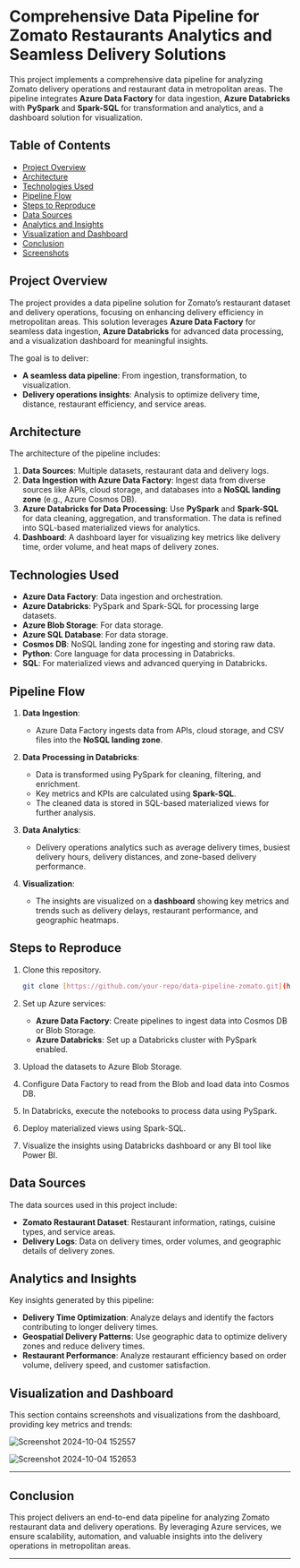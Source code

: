 # Comprehensive Data Pipeline for Zomato Restaurants Analytics and Seamless Delivery Solutions

This project implements a comprehensive data pipeline for analyzing Zomato delivery operations and restaurant data in metropolitan areas. The pipeline integrates **Azure Data Factory** for data ingestion, **Azure Databricks** with **PySpark** and **Spark-SQL** for transformation and analytics, and a dashboard solution for visualization.

## Table of Contents
- [Project Overview](#project-overview)
- [Architecture](#architecture)
- [Technologies Used](#technologies-used)
- [Pipeline Flow](#pipeline-flow)
- [Steps to Reproduce](#steps-to-reproduce)
- [Data Sources](#data-sources)
- [Analytics and Insights](#analytics-and-insights)
- [Visualization and Dashboard](#visualization-and-dashboard)
- [Conclusion](#conclusion)
- [Screenshots](#screenshots)

## Project Overview

The project provides a data pipeline solution for Zomato’s restaurant dataset and delivery operations, focusing on enhancing delivery efficiency in metropolitan areas. This solution leverages **Azure Data Factory** for seamless data ingestion, **Azure Databricks** for advanced data processing, and a visualization dashboard for meaningful insights.

The goal is to deliver:
- **A seamless data pipeline**: From ingestion, transformation, to visualization.
- **Delivery operations insights**: Analysis to optimize delivery time, distance, restaurant efficiency, and service areas.

## Architecture

The architecture of the pipeline includes:
1. **Data Sources**: Multiple datasets, restaurant data and delivery logs.
2. **Data Ingestion with Azure Data Factory**: Ingest data from diverse sources like APIs, cloud storage, and databases into a **NoSQL landing zone** (e.g., Azure Cosmos DB).
3. **Azure Databricks for Data Processing**: Use **PySpark** and **Spark-SQL** for data cleaning, aggregation, and transformation. The data is refined into SQL-based materialized views for analytics.
4. **Dashboard**: A dashboard layer for visualizing key metrics like delivery time, order volume, and heat maps of delivery zones.

## Technologies Used
- **Azure Data Factory**: Data ingestion and orchestration.
- **Azure Databricks**: PySpark and Spark-SQL for processing large datasets.
- **Azure Blob Storage**: For data storage.
- **Azure SQL Database**: For data storage.
- **Cosmos DB**: NoSQL landing zone for ingesting and storing raw data.
- **Python**: Core language for data processing in Databricks.
- **SQL**: For materialized views and advanced querying in Databricks.

## Pipeline Flow

1. **Data Ingestion**:
   - Azure Data Factory ingests data from APIs, cloud storage, and CSV files into the **NoSQL landing zone**.
  
2. **Data Processing in Databricks**:
   - Data is transformed using PySpark for cleaning, filtering, and enrichment.
   - Key metrics and KPIs are calculated using **Spark-SQL**.
   - The cleaned data is stored in SQL-based materialized views for further analysis.
  
3. **Data Analytics**:
   - Delivery operations analytics such as average delivery times, busiest delivery hours, delivery distances, and zone-based delivery performance.
  
4. **Visualization**:
   - The insights are visualized on a **dashboard** showing key metrics and trends such as delivery delays, restaurant performance, and geographic heatmaps.

## Steps to Reproduce

1. Clone this repository.
    ```bash
    git clone [https://github.com/your-repo/data-pipeline-zomato.git](https://github.com/arjunonair/Zomato-Operational.git)
    ```

2. Set up Azure services:
    - **Azure Data Factory**: Create pipelines to ingest data into Cosmos DB or Blob Storage.
    - **Azure Databricks**: Set up a Databricks cluster with PySpark enabled.

3. Upload the datasets to Azure Blob Storage.

4. Configure Data Factory to read from the Blob and load data into Cosmos DB.

5. In Databricks, execute the notebooks to process data using PySpark.

6. Deploy materialized views using Spark-SQL.

7. Visualize the insights using Databricks dashboard or any BI tool like Power BI.

## Data Sources

The data sources used in this project include:
- **Zomato Restaurant Dataset**: Restaurant information, ratings, cuisine types, and service areas.
- **Delivery Logs**: Data on delivery times, order volumes, and geographic details of delivery zones.

## Analytics and Insights

Key insights generated by this pipeline:
- **Delivery Time Optimization**: Analyze delays and identify the factors contributing to longer delivery times.
- **Geospatial Delivery Patterns**: Use geographic data to optimize delivery zones and reduce delivery times.
- **Restaurant Performance**: Analyze restaurant efficiency based on order volume, delivery speed, and customer satisfaction.

## Visualization and Dashboard

This section contains screenshots and visualizations from the dashboard, providing key metrics and trends:

![Screenshot 2024-10-04 152557](https://github.com/user-attachments/assets/3fe6680d-d2bb-48e0-9ff0-9f9938d47611)

![Screenshot 2024-10-04 152653](https://github.com/user-attachments/assets/7f70f6ca-7a9e-414d-ae03-72d4a44ab41f)


---

## Conclusion

This project delivers an end-to-end data pipeline for analyzing Zomato restaurant data and delivery operations. By leveraging Azure services, we ensure scalability, automation, and valuable insights into the delivery operations in metropolitan areas.

---

